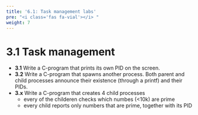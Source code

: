 ```yaml
---
title: '6.1: Task management labs'
pre: "<i class='fas fa-vial'></i> "
weight: 7
---
```

# 3.1 Task management

* **3.1** Write a C-program that prints its own PID on the screen.
* **3.2** Write a C-program that spawns another process. Both parent and child processes announce their existence (through a printf) and their PIDs.
* **3.x** Write a C-program that creates 4 child processes
  * every of the childeren checks which numbes (<10k) are prime
  * every child reports only numbers that are prime, together with its PID
